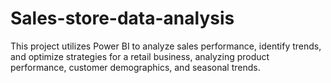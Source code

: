 # Sales-store-data-analysis
This project utilizes Power BI to analyze sales performance, identify trends, and optimize strategies for a retail business, analyzing product performance, customer demographics, and seasonal trends.
